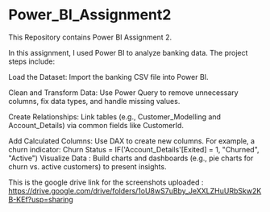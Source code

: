 # Power_BI_Assignment2
This Repository contains Power BI Assignment 2.

In this assignment, I used Power BI to analyze banking data. The project steps include:

Load the Dataset: 
Import the banking CSV file into Power BI.

Clean and Transform Data: 
Use Power Query to remove unnecessary columns, fix data types, and handle missing values.

Create Relationships: 
Link tables (e.g., Customer_Modelling and Account_Details) via common fields like CustomerId.

Add Calculated Columns: 
 Use DAX to create new columns. For example, a churn indicator:
 Churn Status = IF('Account_Details'[Exited] = 1, "Churned", "Active")
Visualize Data :
Build charts and dashboards (e.g., pie charts for churn vs. active customers) to present insights.

This is the google drive link for the screenshots uploaded : https://drive.google.com/drive/folders/1oU8wS7uBby_JeXXLZHuURbSkw2KB-KEf?usp=sharing
